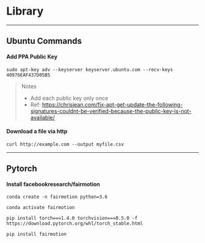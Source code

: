# Library


----

## Ubuntu Commands


#### Add PPA Public Key


`sudo apt-key adv --keyserver keyserver.ubuntu.com --recv-keys 40976EAF437D05B5`

> Notes
>  - Add each public key only once
>  - Ref: https://chrisjean.com/fix-apt-get-update-the-following-signatures-couldnt-be-verified-because-the-public-key-is-not-available/


#### Download a file via http


`curl http://example.com --output myfile.csv`



----


## Pytorch


#### Install facebookresearch/fairmotion

`conda create -n fairmotion python=3.6`

`conda activate fairmotion`

`pip install torch===1.4.0 torchvision===0.5.0 -f https://download.pytorch.org/whl/torch_stable.html`

`pip install fairmotion`

